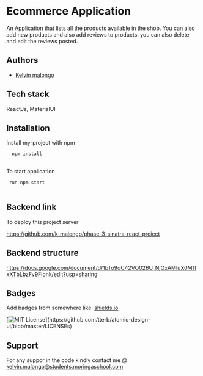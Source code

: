
# Ecommerce Application
An Application that lists all the products available in the shop. You can also add new products and also add reviews to products. you can also delete and edit the reviews posted.
## Authors

- [Kelvin malongo](https://www.github.com/k-malongo)

## Tech stack

ReactJs, MaterialUI
## Installation

Install my-project with npm

```bash
  npm install 
  
```
To start application 
```bash
 run npm start
   
  ```
## Backend link


To deploy this project server

https://github.com/k-malongo/phase-3-sinatra-react-project


## Backend structure

https://docs.google.com/document/d/1bTo9oC42VO026U_NjOxAMIuX0M1txXTbLbzFv9Flonk/edit?usp=sharing
## Badges

Add badges from somewhere like: [shields.io](https://shields.io/)

[![MIT License](https://img.shields.io/apm/l/atomic-design-ui.svg?)](https://github.com/tterb/atomic-design-ui/blob/master/LICENSEs)


## Support
For any suppor in the code kindly contact me @ kelvin.malongo@students.moringaschool.com